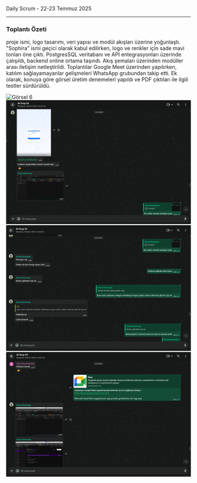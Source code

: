 Daily Scrum - 22-23 Temmuz 2025

---

### Toplantı Özeti
proje ismi, logo tasarımı, veri yapısı ve modül akışları üzerine yoğunlaştı. "Sophira" ismi geçici olarak kabul edilirken, logo ve renkler için sade mavi tonları öne çıktı. PostgresSQL veritabanı ve API entegrasyonları üzerinde çalışıldı, backend online ortama taşındı. Akış şemaları üzerinden modüller arası iletişim netleştirildi. Toplantılar Google Meet üzerinden yapılırken, katılım sağlayamayanlar gelişmeleri WhatsApp grubundan takip etti. Ek olarak, konuya göre görsel üretim denemeleri yapıldı ve PDF çıktıları ile ilgili testler sürdürüldü.


![Görsel 6](https://github.com/meltem12344/Bootcamp2025/blob/main/bootcampFiles/sprinthree/dailyScrum/screenshots/8.png?raw=true)
![Görsel 7](https://github.com/meltem12344/Bootcamp2025/blob/main/bootcampFiles/sprintThree/dailyScrum/screenshots/9.png?raw=true)
![Görsel 8](https://github.com/meltem12344/Bootcamp2025/blob/main/bootcampFiles/sprintThree/dailyScrum/screenshots/10.png?raw=true)
![Görsel 8](https://github.com/meltem12344/Bootcamp2025/blob/main/bootcampFiles/sprintThree/dailyScrum/screenshots/11.png?raw=true)









